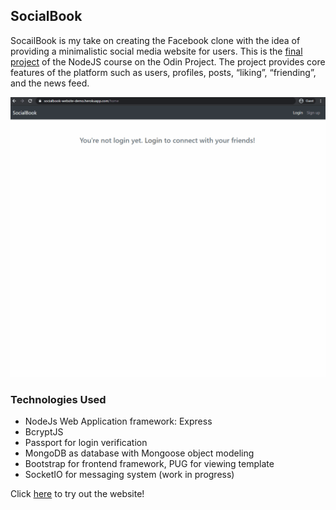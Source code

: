 ## SocialBook

SocailBook is my take on creating the Facebook clone with the idea of providing a minimalistic social media website for users. This is the [final project](https://www.theodinproject.com/courses/nodejs/lessons/odin-book) of the NodeJS course on the Odin Project. The project provides core features of the platform such as users, profiles, posts, “liking”, “friending”, and the news feed.

![](demo.gif)

### Technologies Used ###
* NodeJs Web Application framework: Express
* BcryptJS 
* Passport for login verification
* MongoDB as database with Mongoose object modeling
* Bootstrap for frontend framework, PUG for viewing template
* SocketIO for messaging system (work in progress)

Click [here](https://socialbook-website-demo.herokuapp.com/) to try out the website!
